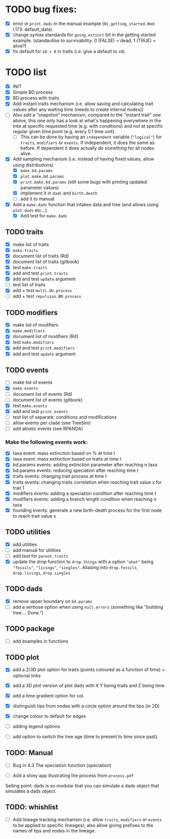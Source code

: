# TODO bug fixes:

 - [x] error in `print.dads` in the manual example (`01_getting_started.Rmd`: l.173: default_data).
 - [x] change syntax standards for `going.extinct` bit in the getting started example. (standardise to survivability: 0 (FALSE) = dead, 1 (TRUE) = alive?)
 - [x] fix default for `x0 = 0` in traits (i.e. give a default to `x0`).

# TODO list

 - [x] INIT
 - [x] Simple BD process
 - [x] BD process with traits
 - [x] Add instant traits mechanism (i.e. allow saving and calculating trait values after any waiting time (needs to create internal nodes))
 - [ ] Also add a "snapshot" mechanism, compared to the "instant trait" one above, this one only has a look at what's happening everywhere in the tree at specific requested time (e.g. with conditions) and not at specific regular given time point (e.g. every 0.1 time unit).
     - [ ] This can be done by having an `independent` variable (`"logical"`) for `traits`, `modifiers` or `events`. If independent, it does the same as before. If dependent it does actually do something for all nodes alive.
 - [x] Add sampling mechanism (i.e. instead of having fixed values, allow using distributions)
    - [x] `make.bd.params`
    - [x] `plot.make.bd.params`
    - [x] `print.make.bd.params` (still some bugs with printing updated parameter values)
    - [x] implement it in `dads` and `birth.death`
    - [ ] add it to manual
 - [x] Add a `make.dads` function that intakes data and tree (and allows using `plot.dads` etc...)
   - [x] Add test for `make.dads`

## TODO traits

 - [x] make list of traits
 - [x] `make.traits`
 - [x] document list of traits (Rd)
 - [x] document list of traits (gitbook)
 - [x] test `make.traits`
 - [x] add and test `print.traits`
 - [x] add and test `update` argument
 - [ ] test list of traits
 - [x] add + test `multi.OU.process`
 - [ ] add + test `repulsion.BM.process`

## TODO modifiers

 - [x] make list of modifiers
 - [x] `make.modifiers`
 - [x] document list of modifiers (Rd)
 - [x] test `make.modifiers`
 - [x] add and test `print.modifiers`
 - [x] add and test `update` argument

## TODO events

 - [ ] make list of events
 - [x] `make.events`
 - [ ] document list of events (Rd)
 - [ ] document list of events (gitbook)
 - [x] test `make.events`
 - [x] add and test `print.events`
 - [ ] test list of separate: conditions and modifications
 - [ ] allow events per clade (see TreeSim)
 - [ ] add abiotic events (see RPANDA)

### Make the following events work:

 - [x] taxa event: mass extinction based on % at time t
 - [x] taxa event: mass extinction based on traits at time t
 - [x] bd.params events: adding extinction parameter after reaching n taxa
 - [x] bd.params events: reducing speciation after reaching time t
 - [x] traits events: changing trait process at time t
 - [x] traits events: changing traits correlation when reaching trait value x for trait 1
 - [x] modifiers events: adding a speciation condition after reaching time t
 - [x] modifiers events: adding a branch length condition when reaching n taxa
 - [x] founding events: generate a new birth-death process for the first node to reach trait value x

## TODO utilities
 
 - [x] add utilities
 - [ ] add manual for utilities
 - [ ] add test for `parent.traits`
 - [x] update the drop function to `drop.things` with a option `"what"` being `"fossils"`, `"livings"`, `"singles"`. Aliasing into `drop.fossils`, `drop.livings`, `drop.singles`

## TODO dads

 - [x] remove upper boundary on `bd.params`
 - [ ] add a verbose option when using `null.errors` (something like "building tree:... Done.") 

## TODO package

 - [ ] add examples in functions

## TODO plot

 - [x] add a 2/3D plot option for traits (points coloured as a function of time) + optional links
 - [x] add a 3D plot version of plot dads with X Y being traits and Z being time
 - [x] add a time gradient option for col.
 - [x] distinguish tips from nodes with a circle option around the tips (in 2D)
 - [x] change colour to default for edges
 - [ ] adding legend options
 - [ ] add option to switch the tree age (time to present to time since past).


## TODO: Manual

 - [ ] Bug in 4.3 The speciation function (speciation)
 - [ ] Add a shiny app illustrating the process from `process.pdf`



Selling point: dads is so modular that you can simulate a dads object that simulates a dads object.


## TODO: whishlist
 - [ ] Add lineage tracking mechanism (i.e. allow `traits`, `modifiers` or `events` to be applied to specific lineages); also allow giving prefixes to the names of tips and nodes in the lineage.

